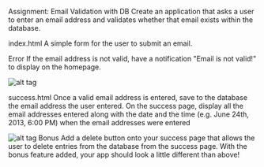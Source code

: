 Assignment: Email Validation with DB
Create an application that asks a user to enter an email address and validates whether that email exists within the database.

index.html
A simple form for the user to submit an email.



Error
If the email address is not valid, have a notification "Email is not valid!" to display on the homepage.

![alt tag](https://user-images.githubusercontent.com/32435667/37976156-d5d463c8-31ae-11e8-886d-e63c40177574.png)

success.html
Once a valid email address is entered, save to the database the email address the user entered. On the success page, display all the email addresses entered along with the date and the time (e.g. June 24th, 2013, 6:00 PM) when the email addresses were entered 


![alt tag](https://user-images.githubusercontent.com/32435667/37976111-b50b7afa-31ae-11e8-9050-cf7aedb02e41.png)
Bonus
Add a delete button onto your success page that allows the user to delete entries from the database from the success page. With the bonus feature added, your app should look a little different than above!